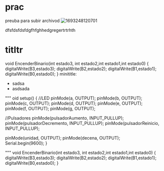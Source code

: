 # prac
preuba para subir archivod
![1693248120701](https://github.com/Juanma7882/prac/assets/138984815/e927d574-8cb7-4754-93e8-88ab9c41e27d)



dfsfdsfdsfdgfhfghhedgregertrtrhth
# titltr
void EncenderBinario(int estado3, int estado2,int estado1,int estado0)
{
  digitalWrite(B3,estado3);
  digitalWrite(B2,estado2);
  digitalWrite(B1,estado1);
  digitalWrite(B0,estado0);
}
minititle:

- sadsa
- asdsada


"""
oid setup()
{
  //LED
  pinMode(a, OUTPUT);
  pinMode(b, OUTPUT);
  pinMode(c, OUTPUT);
  pinMode(d, OUTPUT);
  pinMode(e, OUTPUT);
  pinMode(f, OUTPUT);
  pinMode(g, OUTPUT);
  
  //Pulsadores
  pinMode(pulsadorAumento, INPUT_PULLUP);
  pinMode(pulsadorDecremento, INPUT_PULLUP);
  pinMode(pulsadorReinicio, INPUT_PULLUP);
  
  pinMode(unidad, OUTPUT);
  pinMode(decena, OUTPUT);
  Serial.begin(9600);
}

"""
void EncenderBinario(int estado3, int estado2,int estado1,int estado0)
{
  digitalWrite(B3,estado3);
  digitalWrite(B2,estado2);
  digitalWrite(B1,estado1);
  digitalWrite(B0,estado0);
}
